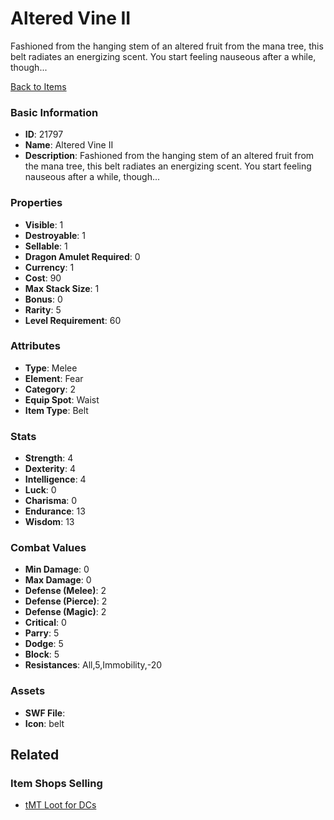 # Altered Vine II

Fashioned from the hanging stem of an altered fruit from the mana tree, this belt radiates an energizing scent. You start feeling nauseous after a while, though...

[Back to Items](../items.md)

### Basic Information

- **ID**: 21797
- **Name**: Altered Vine II
- **Description**: Fashioned from the hanging stem of an altered fruit from the mana tree, this belt radiates an energizing scent. You start feeling nauseous after a while, though...

### Properties

- **Visible**: 1
- **Destroyable**: 1
- **Sellable**: 1
- **Dragon Amulet Required**: 0
- **Currency**: 1
- **Cost**: 90
- **Max Stack Size**: 1
- **Bonus**: 0
- **Rarity**: 5
- **Level Requirement**: 60

### Attributes

- **Type**: Melee
- **Element**: Fear
- **Category**: 2
- **Equip Spot**: Waist
- **Item Type**: Belt

### Stats

- **Strength**: 4
- **Dexterity**: 4
- **Intelligence**: 4
- **Luck**: 0
- **Charisma**: 0
- **Endurance**: 13
- **Wisdom**: 13

### Combat Values

- **Min Damage**: 0
- **Max Damage**: 0
- **Defense (Melee)**: 2
- **Defense (Pierce)**: 2
- **Defense (Magic)**: 2
- **Critical**: 0
- **Parry**: 5
- **Dodge**: 5
- **Block**: 5
- **Resistances**: All,5,Immobility,-20

### Assets

- **SWF File**: 
- **Icon**: belt

## Related

### Item Shops Selling

- [tMT Loot for DCs](../item-shops/799-tmt-loot-for-dcs.md)

